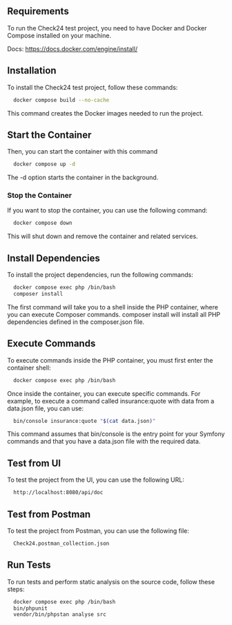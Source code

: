 ## Requirements

To run the Check24 test project, you need to have Docker and Docker Compose installed on your machine.

Docs: https://docs.docker.com/engine/install/

## Installation

To install the Check24 test project, follow these commands:

```bash
  docker compose build --no-cache  
```

This command creates the Docker images needed to run the project.

## Start the Container

Then, you can start the container with this command


```bash
  docker compose up -d
```

The -d option starts the container in the background.

### Stop the Container
If you want to stop the container, you can use the following command:

```bash
  docker compose down
```

This will shut down and remove the container and related services.

## Install Dependencies

To install the project dependencies, run the following commands:

```bash
  docker compose exec php /bin/bash 
  composer install 
```

The first command will take you to a shell inside the PHP container, where you can execute Composer commands. composer install will install all PHP dependencies defined in the composer.json file.

## Execute Commands

To execute commands inside the PHP container, you must first enter the container shell:

```bash
  docker compose exec php /bin/bash 
```

Once inside the container, you can execute specific commands. For example, to execute a command called insurance:quote with data from a data.json file, you can use:

```bash
  bin/console insurance:quote "$(cat data.json)"
```
This command assumes that bin/console is the entry point for your Symfony commands and that you have a data.json file with the required data.

## Test from UI

To test the project from the UI, you can use the following URL:

```bash
  http://localhost:8080/api/doc
```

## Test from Postman

To test the project from Postman, you can use the following file:

```bash
  Check24.postman_collection.json
```


## Run Tests

To run tests and perform static analysis on the source code, follow these steps:

```bash
  docker compose exec php /bin/bash 
  bin/phpunit
  vendor/bin/phpstan analyse src 
```
